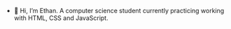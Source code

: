 - 👋 Hi, I’m Ethan. A computer science student currently practicing working with HTML, CSS and JavaScript.
